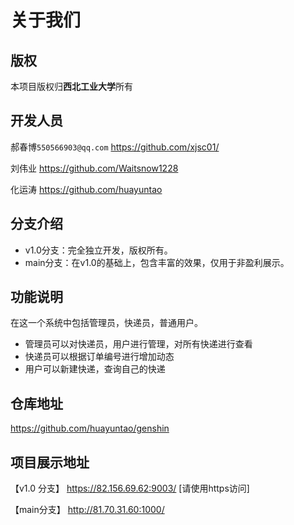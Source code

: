# 关于我们

## 版权

本项目版权归**西北工业大学**所有

## 开发人员

郝春博`550566903@qq.com`  https://github.com/xjsc01/

刘伟业 https://github.com/Waitsnow1228

化运涛  https://github.com/huayuntao

## 分支介绍

- v1.0分支：完全独立开发，版权所有。
- main分支：在v1.0的基础上，包含丰富的效果，仅用于非盈利展示。

## 功能说明

在这一个系统中包括管理员，快递员，普通用户。

+ 管理员可以对快递员，用户进行管理，对所有快递进行查看
+ 快递员可以根据订单编号进行增加动态
+ 用户可以新建快递，查询自己的快递

## 仓库地址

https://github.com/huayuntao/genshin


## 项目展示地址

【v1.0 分支】 https://82.156.69.62:9003/ [请使用https访问]

【main分支】  http://81.70.31.60:1000/
